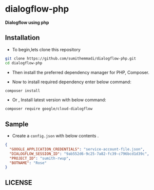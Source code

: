 # dialogflow-php

<b>Dialogflow using php </b>

## Installation

- To begin,lets clone this repository
```bash
git clone https://github.com/sumithemmadi/dialogflow-php.git
cd dialogflow-php
```
- Then  install the preferred dependency manager for PHP, Composer.

- Now to install required dependency enter below command:

```bash
composer install
```

- Or , Install latest version with below command:
```bash
composer require google/cloud-dialogflow
```


## Sample
-  Create a `config.json` with below contents .

```json
{
  "GOOGLE_APPLICATION_CREDENTIALS": "service-account-file.json",
  "DIALOGFLOW_SESSION_ID": "9ab552d6-9c25-7a82-fc39-c796bcd1d39c",
  "PROJECT_ID": "sumith-rwup",
  "BOTNAME": "Rose"
}
```
## LICENSE
